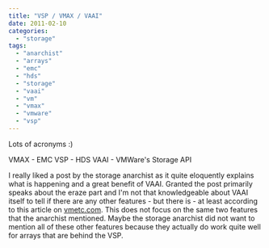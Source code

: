 ```yaml
---
title: "VSP / VMAX / VAAI"
date: 2011-02-10
categories: 
  - "storage"
tags: 
  - "anarchist"
  - "arrays"
  - "emc"
  - "hds"
  - "storage"
  - "vaai"
  - "vm"
  - "vmax"
  - "vmware"
  - "vsp"
---
```


Lots of acronyms :)

VMAX - EMC VSP - HDS VAAI - VMWare's Storage API

I really liked a post by the storage anarchist as it quite eloquently explains what is happening and a great benefit of VAAI. Granted the post primarily speaks about the eraze part and I'm not that knowledgeable about VAAI itself to tell if there are any other features - but there is - at least according to this article on [vmetc.com](http://vmetc.com/2010/06/20/what-is-vaai-and-what-does-it-mean-for-virtualization/ "vaai vmetc"). This does not focus on the same two features that the anarchist mentioned. Maybe the storage anarchist did not want to mention all of these other features because they actually do work quite well for arrays that are behind the VSP.
